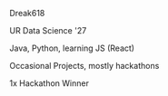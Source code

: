 Dreak618

UR Data Science '27

Java, Python, learning JS (React)

Occasional Projects, mostly hackathons

1x Hackathon Winner
